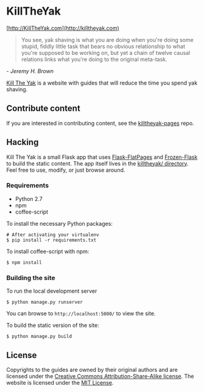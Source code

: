 # KillTheYak

[http://KillTheYak.com](http://killtheyak.com)

> You see, yak shaving is what you are doing when you're doing some stupid, fiddly little task that bears no obvious relationship to what you're supposed to be working on, but yet a chain of twelve causal relations links what you're doing to the original meta-task.

<cite>- Jeremy H. Brown</cite>

[Kill The Yak][KillTheYak] is a website with guides that will reduce the time you spend yak shaving.

## Contribute content

If you are interested in contributing content, see the [killtheyak-pages][] repo.

## Hacking

Kill The Yak is a small Flask app that uses [Flask-FlatPages](https://github.com/SimonSapin/Flask-FlatPages) and [Frozen-Flask](https://github.com/SimonSapin/Frozen-Flask) to build the static content. The app itself lives in the [killtheyak/ directory](https://github.com/killtheyak/killtheyak.github.io/tree/master/killtheyak). Feel free to use, modify, or just browse around.

### Requirements

- Python 2.7
- npm
- coffee-script

To install the necessary Python packages:

```
# After activating your virtualenv
$ pip install -r requirements.txt
```

To install coffee-script with npm:

```
$ npm install
```

### Building the site

To run the local development server

```
$ python manage.py runserver
```

You can browse to `http://localhost:5000/` to view the site.

To build the static version of the site:

```
$ python manage.py build
```

## License

Copyrights to the guides are owned by their original authors and are licensed under the [Creative Commons Attribution-Share-Alike license][CC-SA].  The website is licensed under the [MIT License](https://github.com/killtheyak/killtheyak.github.io/blob/master/LICENSE).

[KillTheYak]: http://killtheyak.com
[killtheyak-pages]: https://github.com/killtheyak/killtheyak-pages
[MIT License]: https://github.com/killtheyak/killtheyak.github.io/blob/master/LICENSE
[CC-SA]: https://creativecommons.org/licenses/by-sa/3.0/legalcode
